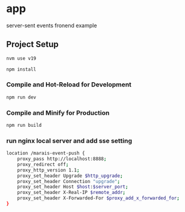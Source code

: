 # app

server-sent events fronend example

## Project Setup

```sh
nvm use v19
```

```sh
npm install
```

### Compile and Hot-Reload for Development

```sh
npm run dev
```

### Compile and Minify for Production

```sh
npm run build
```

### run nginx local server and add sse setting
```sh
location /marais-event-push {
	proxy_pass http://localhost:8888;
	proxy_redirect off;
	proxy_http_version 1.1;
	proxy_set_header Upgrade $http_upgrade;
	proxy_set_header Connection "upgrade";
	proxy_set_header Host $host:$server_port;
	proxy_set_header X-Real-IP $remote_addr;
	proxy_set_header X-Forwarded-For $proxy_add_x_forwarded_for;
}
```